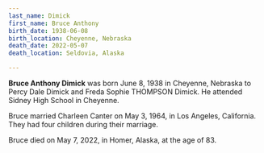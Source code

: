 ```yaml
---
last_name: Dimick
first_name: Bruce Anthony
birth_date: 1938-06-08
birth_location: Cheyenne, Nebraska
death_date: 2022-05-07
death_location: Seldovia, Alaska

---
```


**Bruce Anthony Dimick** was born June 8, 1938 in Cheyenne, Nebraska to Percy Dale Dimick and Freda Sophie THOMPSON Dimick. He attended Sidney High School in Cheyenne. 

Bruce married Charleen Canter on May 3, 1964, in Los Angeles, California. They had four children during their marriage. 

Bruce died on May 7, 2022, in Homer, Alaska, at the age of 83.
